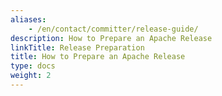 ```yaml
---
aliases:
    - /en/contact/committer/release-guide/
description: How to Prepare an Apache Release
linkTitle: Release Preparation
title: How to Prepare an Apache Release
type: docs
weight: 2
---
```


